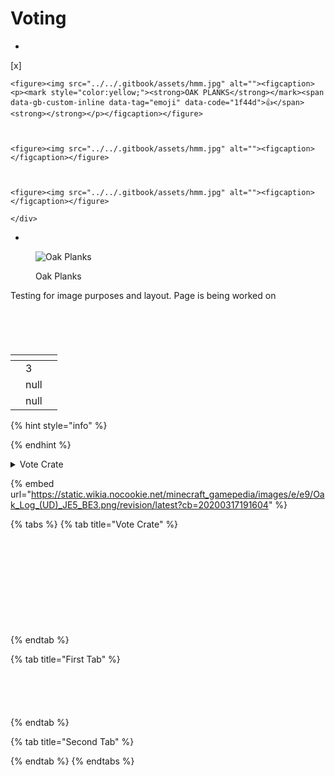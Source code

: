 # Voting

*
[x] 
    <div>

    <figure><img src="../../.gitbook/assets/hmm.jpg" alt=""><figcaption><p><mark style="color:yellow;"><strong>OAK PLANKS</strong></mark><span data-gb-custom-inline data-tag="emoji" data-code="1f44d">👍</span><strong></strong></p></figcaption></figure>

     

    <figure><img src="../../.gitbook/assets/hmm.jpg" alt=""><figcaption></figcaption></figure>

     

    <figure><img src="../../.gitbook/assets/hmm.jpg" alt=""><figcaption></figcaption></figure>

    </div>
*

<figure><img src="../../.gitbook/assets/hmm.jpg" alt="Oak Planks"><figcaption><p>Oak Planks</p></figcaption></figure>

Testing for image purposes and layout. Page is being worked on

<div>

<figure><img src="../../.gitbook/assets/testoak.png" alt=""><figcaption></figcaption></figure>

 

<figure><img src="../../.gitbook/assets/erwew.png" alt=""><figcaption></figcaption></figure>

 

<figure><img src="../../.gitbook/assets/qaz.png" alt=""><figcaption></figcaption></figure>

 

<figure><img src="../../.gitbook/assets/you.png" alt=""><figcaption></figcaption></figure>

 

<figure><img src="../../.gitbook/assets/x32.png" alt=""><figcaption></figcaption></figure>

</div>

<table data-header-hidden><thead><tr><th data-type="files"></th><th data-type="rating" data-max="3"></th><th data-type="select"></th></tr></thead><tbody><tr><td></td><td>3</td><td></td></tr><tr><td></td><td>null</td><td></td></tr><tr><td></td><td>null</td><td></td></tr></tbody></table>

{% hint style="info" %}

{% endhint %}

<details>

<summary>Vote Crate</summary>



</details>

{% embed url="https://static.wikia.nocookie.net/minecraft_gamepedia/images/e/e9/Oak_Log_(UD)_JE5_BE3.png/revision/latest?cb=20200317191604" %}

{% tabs %}
{% tab title="Vote Crate" %}
<div>

<figure><img src="../../.gitbook/assets/hmm.jpg" alt=""><figcaption></figcaption></figure>

 

<figure><img src="../../.gitbook/assets/hmm.jpg" alt=""><figcaption></figcaption></figure>

 

<figure><img src="../../.gitbook/assets/hmm.jpg" alt=""><figcaption></figcaption></figure>

 

<figure><img src="../../.gitbook/assets/hmm.jpg" alt=""><figcaption></figcaption></figure>

 

<figure><img src="../../.gitbook/assets/hmm.jpg" alt=""><figcaption></figcaption></figure>

 

<figure><img src="../../.gitbook/assets/hmm.jpg" alt=""><figcaption></figcaption></figure>

 

<figure><img src="../../.gitbook/assets/hmm.jpg" alt=""><figcaption></figcaption></figure>

 

<figure><img src="../../.gitbook/assets/hmm.jpg" alt=""><figcaption></figcaption></figure>

 

<figure><img src="../../.gitbook/assets/hmm.jpg" alt=""><figcaption></figcaption></figure>

 

<figure><img src="../../.gitbook/assets/hmm.jpg" alt=""><figcaption></figcaption></figure>

 

<figure><img src="../../.gitbook/assets/hmm.jpg" alt=""><figcaption></figcaption></figure>

</div>
{% endtab %}

{% tab title="First Tab" %}
<div>

<figure><img src="../../.gitbook/assets/testoak.png" alt=""><figcaption></figcaption></figure>

 

<figure><img src="../../.gitbook/assets/testoak.png" alt=""><figcaption></figcaption></figure>

 

<figure><img src="../../.gitbook/assets/testoak.png" alt=""><figcaption></figcaption></figure>

 

<figure><img src="../../.gitbook/assets/testoak.png" alt=""><figcaption></figcaption></figure>

 

<figure><img src="../../.gitbook/assets/testoak.png" alt=""><figcaption></figcaption></figure>

</div>
{% endtab %}

{% tab title="Second Tab" %}

{% endtab %}
{% endtabs %}
